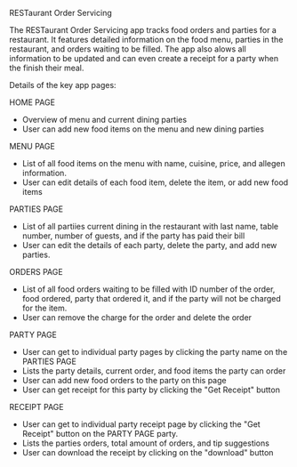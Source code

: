 RESTaurant Order Servicing

The RESTaurant Order Servicing app tracks food orders and parties for a restaurant. It features detailed information on the food menu, parties in the restaurant, and orders waiting to be filled. The app also alows all information to be updated and can even create a receipt for a party when the finish their meal.

Details of the key app pages: 

HOME PAGE
- Overview of menu and current dining parties
- User can add new food items on the menu and new dining parties

MENU PAGE
- List of all food items on the menu with name, cuisine, price, and allegen information. 
- User can edit details of each food item, delete the item, or add new food items

PARTIES PAGE
- List of all partiies current dining in the restaurant with last name, table number, number of guests, and if the party has paid their bill
- User can edit the details of each party, delete the party, and add new parties.

ORDERS PAGE
- List of all food orders waiting to be filled with ID number of the order, food ordered, party that ordered it, and if the party will not be charged for the item.
- User can remove the charge for the order and delete the order

PARTY PAGE
- User can get to individual party pages by clicking the party name on the PARTIES PAGE
- Lists the party details, current order, and food items the party can order
- User can add new food orders to the party on this page
- User can get receipt for this party by clicking the "Get Receipt" button

RECEIPT  PAGE
- User can get to individual party receipt page by clicking the "Get Receipt" button on the PARTY PAGE party.
- Lists the parties orders, total amount of orders, and tip suggestions
- User can download the receipt by clicking on the "download" button